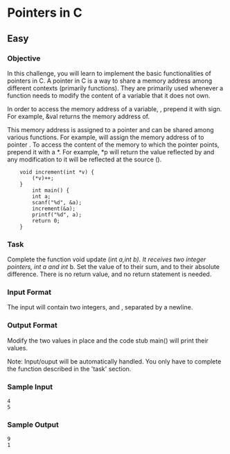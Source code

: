 # Pointers in C

## Easy

### Objective

In this challenge, you will learn to implement the basic functionalities of pointers in C. A pointer in C is a way to share a memory address among different contexts (primarily functions). They are primarily used whenever a function needs to modify the content of a variable that it does not own.

In order to access the memory address of a variable, , prepend it with  sign. For example, &val returns the memory address of.

This memory address is assigned to a pointer and can be shared among various functions. For example,  will assign the memory address of  to pointer . To access the content of the memory to which the pointer points, prepend it with a *. For example, *p will return the value reflected by  and any modification to it will be reflected at the source ().

```
	void increment(int *v) {
        (*v)++; 
    }
      	int main() {
        int a;
        scanf("%d", &a);
        increment(&a);
        printf("%d", a);
    	return 0;      
    }  
```   
### Task

Complete the function void update (int *a,int *b).
It receives two integer pointers, int* a and int* b. Set the value of  to their sum, and  to their absolute difference. There is no return value, and no return statement is needed.

### Input Format

The input will contain two integers,  and , separated by a newline.

### Output Format

Modify the two values in place and the code stub main() will print their values.

Note: Input/ouput will be automatically handled. You only have to complete the function described in the 'task' section.

### Sample Input
```
4
5
```
### Sample Output
```
9
1
```

